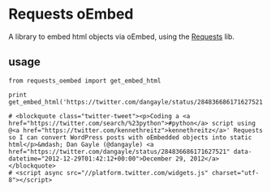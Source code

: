 # Requests oEmbed

A library to embed html objects via oEmbed, using the [Requests](https://github.com/kennethreitz/requests) lib.

## usage

    from requests_oembed import get_embed_html

    print get_embed_html('https://twitter.com/dangayle/status/284836686171627521')

    # <blockquote class="twitter-tweet"><p>Coding a <a href="https://twitter.com/search/%23python">#python</a> script using @<a href="https://twitter.com/kennethreitz">kennethreitz</a>' Requests so I can convert WordPress posts with oEmbedded objects into static html</p>&mdash; Dan Gayle (@dangayle) <a href="https://twitter.com/dangayle/status/284836686171627521" data-datetime="2012-12-29T01:42:12+00:00">December 29, 2012</a></blockquote>
    # <script async src="//platform.twitter.com/widgets.js" charset="utf-8"></script>